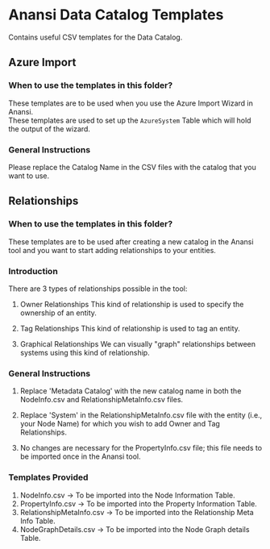 # Anansi Data Catalog Templates

Contains useful CSV templates for the Data Catalog.

## Azure Import

### When to use the templates in this folder?

These templates are to be used when you use the Azure Import Wizard in Anansi.  
These templates are used to set up the `AzureSystem` Table which will hold the output of the wizard.

### General Instructions

Please replace the Catalog Name in the CSV files with the catalog that you want to use.

## Relationships

### When to use the templates in this folder?

These templates are to be used after creating a new catalog in the Anansi tool and you want to start adding relationships to your entities.

### Introduction

There are 3 types of relationships possible in the tool:

1. Owner Relationships
    This kind of relationship is used to specify the ownership of an entity.  

2. Tag Relationships
    This kind of relationship is used to tag an entity.

3. Graphical Relationships
    We can visually "graph" relationships between systems using this kind of relationship.  

### General Instructions

1. Replace 'Metadata Catalog' with the new catalog name in both the NodeInfo.csv and RelationshipMetaInfo.csv files.

2. Replace 'System' in the RelationshipMetaInfo.csv file with the entity (i.e., your Node Name) for which you wish to add Owner and Tag Relationships.

3. No changes are necessary for the PropertyInfo.csv file; this file needs to be imported once in the Anansi tool.

### Templates Provided

1. NodeInfo.csv -> To be imported into the Node Information Table.
2. PropertyInfo.csv -> To be imported into the Property Information Table.
3. RelationshipMetaInfo.csv -> To be imported into the Relationship Meta Info Table. 
4. NodeGraphDetails.csv -> To be imported into the Node Graph details Table. 